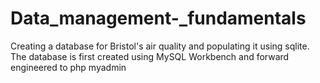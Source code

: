 # Data_management-_fundamentals
 Creating a database for Bristol's air quality and populating it using sqlite. The database is first created using MySQL Workbench and forward engineered to php myadmin
